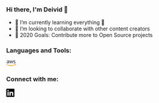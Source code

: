 ### Hi there, I'm Deivid 👋

- 🌱 I’m currently learning everything 🤣
- 👯 I’m looking to collaborate with other content creators
- 🥅 2020 Goals: Contribute more to Open Source projects

### Languages and Tools:

<img align="left" alt="Terminal" width="26px" src="https://raw.githubusercontent.com/deivid-robim/deivid-robim/master/icons/aws.png" />

<br />

### Connect with me:

[<img align="left" alt="Deivid Robim | LinkedIn" width="22px" src="icons/linkedin.svg" />][linkedin]

<br />

[linkedin]: https://www.linkedin.com/in/deivid-robim-200b3330/

